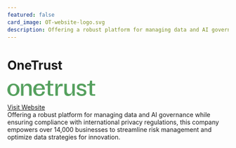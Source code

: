 ```yaml
---
featured: false
card_image: OT-website-logo.svg
description: Offering a robust platform for managing data and AI governance while ensuring compliance with international privacy regulations, this company empowers over 14,000 businesses to streamline risk management and optimize data strategies for innovation.
---
```


# OneTrust
<img src="OT-website-logo.svg" alt="Logo" style="max-width: 200px; height: auto;">

<a href="https://www.onetrust.com/index/">Visit Website</a>  
Offering a robust platform for managing data and AI governance while ensuring compliance with international privacy regulations, this company empowers over 14,000 businesses to streamline risk management and optimize data strategies for innovation.
